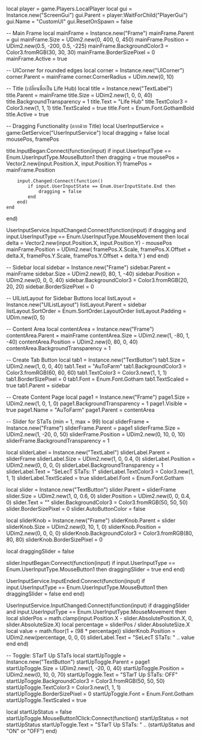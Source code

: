 local player = game.Players.LocalPlayer
local gui = Instance.new("ScreenGui")
gui.Parent = player:WaitForChild("PlayerGui")
gui.Name = "CustomUI"
gui.ResetOnSpawn = false

-- Main Frame
local mainFrame = Instance.new("Frame")
mainFrame.Parent = gui
mainFrame.Size = UDim2.new(0, 400, 0, 450)
mainFrame.Position = UDim2.new(0.5, -200, 0.5, -225)
mainFrame.BackgroundColor3 = Color3.fromRGB(30, 30, 30)
mainFrame.BorderSizePixel = 0
mainFrame.Active = true

-- UICorner for rounded edges
local corner = Instance.new("UICorner")
corner.Parent = mainFrame
corner.CornerRadius = UDim.new(0, 10)

-- Title (เปลี่ยนชื่อเป็น Life Hub)
local title = Instance.new("TextLabel")
title.Parent = mainFrame
title.Size = UDim2.new(1, 0, 0, 40)
title.BackgroundTransparency = 1
title.Text = "Life Hub"
title.TextColor3 = Color3.new(1, 1, 1)
title.TextScaled = true
title.Font = Enum.Font.GothamBold
title.Active = true

-- Dragging Functionality (ลากด้วย Title)
local UserInputService = game:GetService("UserInputService")
local dragging = false
local mousePos, framePos

title.InputBegan:Connect(function(input)
    if input.UserInputType == Enum.UserInputType.MouseButton1 then
        dragging = true
        mousePos = Vector2.new(input.Position.X, input.Position.Y)
        framePos = mainFrame.Position
        
        input.Changed:Connect(function()
            if input.UserInputState == Enum.UserInputState.End then
                dragging = false
            end
        end)
    end
end)

UserInputService.InputChanged:Connect(function(input)
    if dragging and input.UserInputType == Enum.UserInputType.MouseMovement then
        local delta = Vector2.new(input.Position.X, input.Position.Y) - mousePos
        mainFrame.Position = UDim2.new(
            framePos.X.Scale,
            framePos.X.Offset + delta.X,
            framePos.Y.Scale,
            framePos.Y.Offset + delta.Y
        )
    end
end)

-- Sidebar
local sidebar = Instance.new("Frame")
sidebar.Parent = mainFrame
sidebar.Size = UDim2.new(0, 80, 1, -40)
sidebar.Position = UDim2.new(0, 0, 0, 40)
sidebar.BackgroundColor3 = Color3.fromRGB(20, 20, 20)
sidebar.BorderSizePixel = 0

-- UIListLayout for Sidebar Buttons
local listLayout = Instance.new("UIListLayout")
listLayout.Parent = sidebar
listLayout.SortOrder = Enum.SortOrder.LayoutOrder
listLayout.Padding = UDim.new(0, 5)

-- Content Area
local contentArea = Instance.new("Frame")
contentArea.Parent = mainFrame
contentArea.Size = UDim2.new(1, -80, 1, -40)
contentArea.Position = UDim2.new(0, 80, 0, 40)
contentArea.BackgroundTransparency = 1

-- Create Tab Button
local tab1 = Instance.new("TextButton")
tab1.Size = UDim2.new(1, 0, 0, 40)
tab1.Text = "AuToFarm"
tab1.BackgroundColor3 = Color3.fromRGB(60, 60, 60)
tab1.TextColor3 = Color3.new(1, 1, 1)
tab1.BorderSizePixel = 0
tab1.Font = Enum.Font.Gotham
tab1.TextScaled = true
tab1.Parent = sidebar

-- Create Content Page
local page1 = Instance.new("Frame")
page1.Size = UDim2.new(1, 0, 1, 0)
page1.BackgroundTransparency = 1
page1.Visible = true
page1.Name = "AuToFarm"
page1.Parent = contentArea

-- Slider for STaTs (min = 1, max = 99)
local sliderFrame = Instance.new("Frame")
sliderFrame.Parent = page1
sliderFrame.Size = UDim2.new(1, -20, 0, 50)
sliderFrame.Position = UDim2.new(0, 10, 0, 10)
sliderFrame.BackgroundTransparency = 1

local sliderLabel = Instance.new("TextLabel")
sliderLabel.Parent = sliderFrame
sliderLabel.Size = UDim2.new(1, 0, 0.4, 0)
sliderLabel.Position = UDim2.new(0, 0, 0, 0)
sliderLabel.BackgroundTransparency = 1
sliderLabel.Text = "SeLecT STaTs: 1"
sliderLabel.TextColor3 = Color3.new(1, 1, 1)
sliderLabel.TextScaled = true
sliderLabel.Font = Enum.Font.Gotham

local slider = Instance.new("TextButton")
slider.Parent = sliderFrame
slider.Size = UDim2.new(1, 0, 0.6, 0)
slider.Position = UDim2.new(0, 0, 0.4, 0)
slider.Text = ""
slider.BackgroundColor3 = Color3.fromRGB(50, 50, 50)
slider.BorderSizePixel = 0
slider.AutoButtonColor = false

local sliderKnob = Instance.new("Frame")
sliderKnob.Parent = slider
sliderKnob.Size = UDim2.new(0, 10, 1, 0)
sliderKnob.Position = UDim2.new(0, 0, 0, 0)
sliderKnob.BackgroundColor3 = Color3.fromRGB(80, 80, 80)
sliderKnob.BorderSizePixel = 0

local draggingSlider = false

slider.InputBegan:Connect(function(input)
    if input.UserInputType == Enum.UserInputType.MouseButton1 then
        draggingSlider = true
    end
end)

UserInputService.InputEnded:Connect(function(input)
    if input.UserInputType == Enum.UserInputType.MouseButton1 then
        draggingSlider = false
    end
end)

UserInputService.InputChanged:Connect(function(input)
    if draggingSlider and input.UserInputType == Enum.UserInputType.MouseMovement then
        local sliderPos = math.clamp(input.Position.X - slider.AbsolutePosition.X, 0, slider.AbsoluteSize.X)
        local percentage = sliderPos / slider.AbsoluteSize.X
        local value = math.floor(1 + (98 * percentage))
        sliderKnob.Position = UDim2.new(percentage, 0, 0, 0)
        sliderLabel.Text = "SeLecT STaTs: " .. value
    end
end)

-- Toggle: STarT Up STaTs
local startUpToggle = Instance.new("TextButton")
startUpToggle.Parent = page1
startUpToggle.Size = UDim2.new(1, -20, 0, 40)
startUpToggle.Position = UDim2.new(0, 10, 0, 70)
startUpToggle.Text = "STarT Up STaTs: OFF"
startUpToggle.BackgroundColor3 = Color3.fromRGB(50, 50, 50)
startUpToggle.TextColor3 = Color3.new(1, 1, 1)
startUpToggle.BorderSizePixel = 0
startUpToggle.Font = Enum.Font.Gotham
startUpToggle.TextScaled = true

local startUpStatus = false
startUpToggle.MouseButton1Click:Connect(function()
    startUpStatus = not startUpStatus
    startUpToggle.Text = "STarT Up STaTs: " .. (startUpStatus and "ON" or "OFF")
end)
